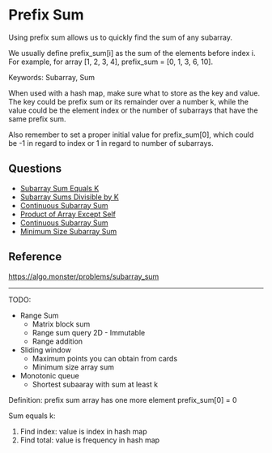 # Prefix Sum

Using prefix sum allows us to quickly find the sum of any subarray.

We usually define prefix_sum[i] as the sum of the elements before index i. For example, for array [1, 2, 3, 4], prefix_sum = [0, 1, 3, 6, 10].

Keywords: Subarray, Sum

When used with a hash map, make sure what to store as the key and value. The key could be prefix sum or its remainder over a number k, while the value could be the element index or the number of subarrays that have the same prefix sum.

Also remember to set a proper initial value for prefix_sum[0], which could be -1 in regard to index or 1 in regard to number of subarrays.

## Questions

- [Subarray Sum Equals K](subarray_sum.py)
- [Subarray Sums Divisible by K](subarray_sums_divisible_by_k.py)
- [Continuous Subarray Sum](continuous_subarray_sum.py)
- [Product of Array Except Self](product_of_array.py)
- [Continuous Subarray Sum](contiguous_array.py)
- [Minimum Size Subarray Sum](search/sliding_window/min_subarray.py)

## Reference

https://algo.monster/problems/subarray_sum

---

TODO:

- Range Sum
  - Matrix block sum
  - Range sum query 2D - Immutable
  - Range addition
- Sliding window
  - Maximum points you can obtain from cards
  - Minimum size array sum
- Monotonic queue
  - Shortest subaaray with sum at least k

Definition: prefix sum array has one more element prefix_sum[0] = 0

Sum equals k:

1. Find index: value is index in hash map
2. Find total: value is frequency in hash map
